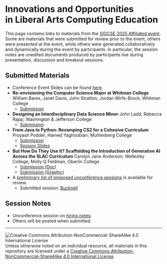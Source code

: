 # Innovations and Opportunities<br>in Liberal Arts Computing Education

This page contains links to materials from the [SIGCSE 2025 Affiliated event](https://computing-in-the-liberal-arts.github.io/SIGCSE2025-Affiliated-Event/).  Some are materials that were submitted for review prior to the event, others were presented at the event, while others were generated collaboratively and dynamically during the event by participants.  In particular, the session notes are unedited documents produced by participants live during presentation, discussion and breakout sessions.

## Submitted Materials

  * Conference Event Slides can be found [here](https://github.com/computing-in-the-liberal-arts/SIGCSE2025-Affiliated-Event/blob/main/docs/materials/SIGCSE25-LibArts-Event-Slides.pdf).
  * **Re-envisioning the Computer Science Major at Whitman College**
    William Bares, Janet Davis, John Stratton, Jordan Wirfs-Brock; Whitman College
    - [Submission](https://github.com/computing-in-the-liberal-arts/SIGCSE2025-Affiliated-Event/blob/main/docs/curricula/WhitmanCollege.md)
* **Designing an Interdisciplinary Data Science Minor**
  John Ladd, Rebecca Rapp; Washington & Jefferson College
  - [Submission](https://github.com/computing-in-the-liberal-arts/SIGCSE2025-Affiliated-Event/blob/main/docs/curricula/washjeff_CurricularInnovationSubmission.md)
* **From Java to Python: Revamping CS2 for a Cohesive Curriculum**
  Proyash Podder, Hamed Yaghoobian; Muhlenberg College
  - [Submission](https://github.com/computing-in-the-liberal-arts/SIGCSE2025-Affiliated-Event/blob/main/docs/curricula/muhlenberg_cs2-java-to-python.md)
  - [Session Slides](https://github.com/computing-in-the-liberal-arts/SIGCSE2025-Affiliated-Event/blob/main/docs/materials/revamping-SIGCSE2025.pdf)
* **But How Do They Use It? Scaffolding the Introduction of Generative AI Across the SLAC Curriculum**
  Carolyn Jane Anderson; Wellesley College, Molly Q Feldman, Oberlin College
  - [Submission (Doc)](https://github.com/computing-in-the-liberal-arts/SIGCSE2025-Affiliated-Event/blob/main/docs/opportunities/anderson-feldman/anderson-feldman-but-how.docx)
  - [Submission (Graphic)](https://github.com/computing-in-the-liberal-arts/SIGCSE2025-Affiliated-Event/blob/main/docs/opportunities/anderson-feldman/anderson-feldman-but-how-figure.pdf)
* A [preliminary list of proposed unconference sessions](https://docs.google.com/document/d/1OtyQzXVxWzZsPerdMZucCCEtQvLSnyeX8tsiCOMYh1A/edit?usp=sharing) is available for review.
  * Submitted session: [Bucknell](https://github.com/computing-in-the-liberal-arts/SIGCSE2025-Affiliated-Event/blob/main/docs/unconference/bucknell-session.md)



## Session Notes

  * Unconference session on [hiring notes](https://github.com/computing-in-the-liberal-arts/SIGCSE2025-Affiliated-Event/blob/main/docs/materials/hiring-sigcse-2025.pdf).
  * Others will be posted when submitted.


___
![Creative Commons Attribution-NonCommercial-ShareAlike 4.0 International License](https://i.creativecommons.org/l/by-nc-sa/4.0/88x31.png "Creative Commons Attribution-NonCommercial-ShareAlike 4.0 International License") Unless otherwise noted on an individual resource, all materials in this repository are licensed under a [Creative Commons Attribution-NonCommercial-ShareAlike 4.0 International License](http://creativecommons.org/licenses/by-nc-sa/4.0/)
